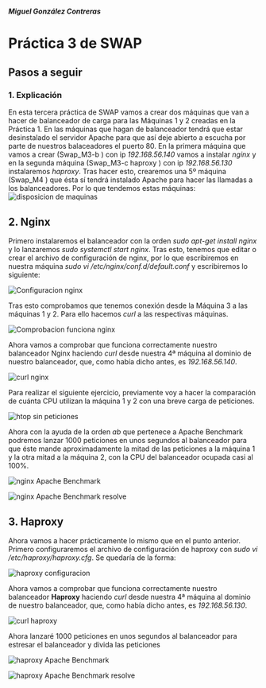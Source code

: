 ##### Miguel González Contreras

# Práctica 3 de SWAP

## Pasos a seguir

### 1. Explicación

En esta tercera práctica de SWAP vamos a crear dos máquinas que van a hacer de balanceador de carga para las Máquinas 1 y 2 creadas en la Práctica 1. En las máquinas que hagan de balanceador tendrá que estar desinstalado el servidor Apache para que así deje abierto a escucha por parte de nuestros balaceadores el puerto 80. En la primera máquina que vamos a crear (Swap_M3-b ) con ip *192.168.56.140* vamos a instalar *nginx* y en la segunda máquina (Swap_M3-c haproxy ) con ip *192.168.56.130* instalaremos *haproxy*. Tras hacer esto, crearemos una 5º máquina (Swap_M4 ) que ésta sí tendrá instalado Apache para hacer las llamadas a los balanceadores. Por lo que tendemos estas máquinas: 
 ![disposicion de maquinas](https://github.com/miguegonzalez/SWAP/blob/master/practica3/0.Disposicion_maquinas.png)

## 2. Nginx

Primero instalaremos el balanceador con la orden *sudo apt-get install nginx* y lo lanzaremos *sudo systemctl start nginx*. Tras esto, tenemos que editar o crear el archivo de configuración de nginx, por lo que escribiremos en nuestra máquina *sudo vi /etc/nginx/conf.d/default.conf* y escribiremos lo siguiente:

![Configuracion nginx](https://github.com/miguegonzalez/SWAP/blob/master/practica3/1.Configuracion_nginx.PNG)

Tras esto comprobamos que tenemos conexión desde la Máquina 3 a las máquinas 1 y 2. Para ello hacemos *curl* a las respectivas máquinas.

![Comprobacion funciona nginx](https://github.com/miguegonzalez/SWAP/blob/master/practica3/2.Comprobacion_funciona_nginx.PNG)  

Ahora vamos a comprobar que funciona correctamente nuestro balanceador Nginx haciendo *curl* desde nuestra 4ª máquina al dominio de nuestro balanceador, que, como había dicho antes, es *192.168.56.140*.

![curl nginx](https://github.com/miguegonzalez/SWAP/blob/master/practica3/3.curl_nginx.PNG)

Para realizar el siguiente ejercicio, previamente voy a hacer la comparación de cuánta CPU utilizan la máquina 1 y 2 con una breve carga de peticiones.

![htop sin peticiones](https://github.com/miguegonzalez/SWAP/blob/master/practica3/4.htop_sin_peticiones.png)

Ahora con la ayuda de la orden *ab* que pertenece a Apache Benchmark podremos lanzar 1000 peticiones en unos segundos al balanceador para que éste mande aproximadamente la mitad de las peticiones a la máquina 1 y la otra mitad a la máquina 2, con la CPU del balanceador  ocupada casi al 100%.

![nginx Apache Benchmark](https://github.com/miguegonzalez/SWAP/blob/master/practica3/5.nginx_ab.png)

![nginx Apache Benchmark resolve](https://github.com/miguegonzalez/SWAP/blob/master/practica3/6.nginx_ab_resolve.png)

## 3. Haproxy

Ahora vamos a hacer prácticamente lo mismo que en el punto anterior. Primero configuraremos el archivo de configuración de haproxy con *sudo vi /etc/haproxy/haproxy.cfg*. Se quedaría de la forma:

![haproxy configuracion](https://github.com/miguegonzalez/SWAP/blob/master/practica3/7.haproxy_configuracion.PNG)



Ahora vamos a comprobar que funciona correctamente nuestro balanceador **Haproxy** haciendo *curl* desde nuestra 4ª máquina al dominio de nuestro balanceador, que, como había dicho antes, es *192.168.56.130*.

![curl haproxy](https://github.com/miguegonzalez/SWAP/blob/master/practica3/8.haproxy_curl.png)

Ahora lanzaré 1000 peticiones en unos segundos al balanceador para estresar el balanceador y divida las peticiones

![haproxy Apache Benchmark](https://github.com/miguegonzalez/SWAP/blob/master/practica3/9.haproxy_ab.png)

![haproxy Apache Benchmark resolve](https://github.com/miguegonzalez/SWAP/blob/master/practica3/10.haproxy_ab_resolve.png)


